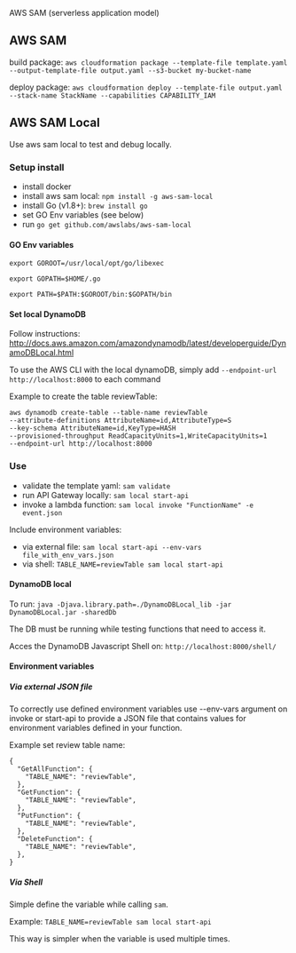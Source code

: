 AWS SAM (serverless application model)

## AWS SAM

build package:
`aws cloudformation package --template-file template.yaml --output-template-file output.yaml
--s3-bucket my-bucket-name`

deploy package:
`aws cloudformation deploy --template-file output.yaml --stack-name StackName --capabilities CAPABILITY_IAM`

## AWS SAM Local

Use aws sam local to test and debug locally.

### Setup install

* install docker
* install aws sam local: `npm install -g aws-sam-local`
* install Go (v1.8+): `brew install go`
* set GO Env variables (see below)
* run `go get github.com/awslabs/aws-sam-local`

#### GO Env variables

`export GOROOT=/usr/local/opt/go/libexec`

`export GOPATH=$HOME/.go`

`export PATH=$PATH:$GOROOT/bin:$GOPATH/bin`

#### Set local DynamoDB

Follow instructions:
http://docs.aws.amazon.com/amazondynamodb/latest/developerguide/DynamoDBLocal.html

To use the AWS CLI with the local dynamoDB, simply add `--endpoint-url http://localhost:8000` to
each command

Example to create the table reviewTable:

```
aws dynamodb create-table --table-name reviewTable
--attribute-definitions AttributeName=id,AttributeType=S
--key-schema AttributeName=id,KeyType=HASH
--provisioned-throughput ReadCapacityUnits=1,WriteCapacityUnits=1
--endpoint-url http://localhost:8000
```

### Use

* validate the template yaml: `sam validate`
* run API Gateway locally: `sam local start-api`
* invoke a lambda function: `sam local invoke "FunctionName" -e event.json`

Include environment variables:

* via external file: `sam local start-api --env-vars file_with_env_vars.json`
* via shell: `TABLE_NAME=reviewTable sam local start-api`

#### DynamoDB local

To run:
`java -Djava.library.path=./DynamoDBLocal_lib -jar DynamoDBLocal.jar -sharedDb`

The DB must be running while testing functions that need to access it.

Acces the DynamoDB Javascript Shell on: `http://localhost:8000/shell/`

#### Environment variables

##### Via external JSON file
To correctly use defined environment variables use --env-vars argument on invoke or start-api to
provide a JSON file that contains values for environment variables defined in your function.

Example set review table name:

```
{
  "GetAllFunction": {
    "TABLE_NAME": "reviewTable",
  },
  "GetFunction": {
    "TABLE_NAME": "reviewTable",
  },
  "PutFunction": {
    "TABLE_NAME": "reviewTable",
  },
  "DeleteFunction": {
    "TABLE_NAME": "reviewTable",
  },
}
```

##### Via Shell

Simple define the variable while calling `sam`.

Example: `TABLE_NAME=reviewTable sam local start-api`

This way is simpler when the variable is used multiple times.
